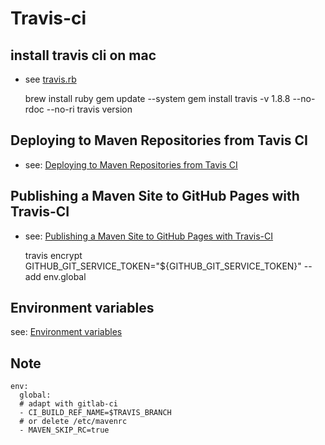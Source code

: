 
# Travis-ci

## install travis cli on mac

* see [travis.rb](https://github.com/travis-ci/travis.rb#installation)

    brew install ruby
    gem update --system
    gem install travis -v 1.8.8 --no-rdoc --no-ri
    travis version

## Deploying to Maven Repositories from Tavis CI

* see: [Deploying to Maven Repositories from Tavis CI](https://vzurczak.wordpress.com/2014/09/23/deploying-to-maven-repositories-from-tavis-ci/)

## Publishing a Maven Site to GitHub Pages with Travis-CI

* see: [Publishing a Maven Site to GitHub Pages with Travis-CI](https://blog.lanyonm.org/articles/2015/12/19/publish-maven-site-github-pages-travis-ci.html)


    travis encrypt GITHUB_GIT_SERVICE_TOKEN="${GITHUB_GIT_SERVICE_TOKEN}" --add env.global

## Environment variables

see: [Environment variables](https://docs.travis-ci.com/user/environment-variables/)

## Note

    env:
      global:
      # adapt with gitlab-ci
      - CI_BUILD_REF_NAME=$TRAVIS_BRANCH
      # or delete /etc/mavenrc
      - MAVEN_SKIP_RC=true
